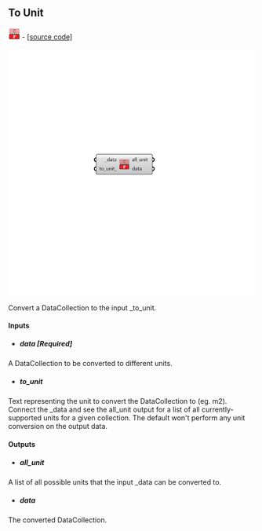 ## To Unit
![](../../images/icons/To_Unit.png) - [[source code]](https://github.com/ladybug-tools/ladybug-grasshopper/blob/master/ladybug_grasshopper/src//LB%20To%20Unit.py)

![](../../images/components/To_Unit.png)

Convert a DataCollection to the input _to_unit.
 



#### Inputs
* ##### data [Required]
A DataCollection to be converted to different units. 
* ##### to_unit 
Text representing the unit to convert the DataCollection to (eg. m2). Connect the _data and see the all_unit output for a list of all currently-supported units for a given collection. The default won't perform any unit conversion on the output data. 

#### Outputs
* ##### all_unit
A list of all possible units that the input _data can be converted to. 
* ##### data
The converted DataCollection. 